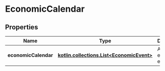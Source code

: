 
# EconomicCalendar

## Properties
Name | Type | Description | Notes
------------ | ------------- | ------------- | -------------
**economicCalendar** | [**kotlin.collections.List&lt;EconomicEvent&gt;**](EconomicEvent.md) | Array of economic events. |  [optional]



